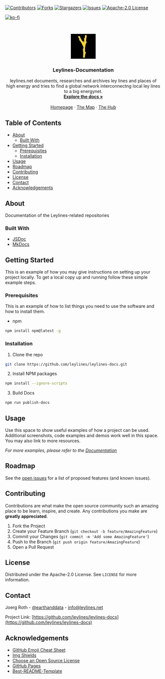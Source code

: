 [![Contributors][contributors-shield]][contributors-url]
[![Forks][forks-shield]][forks-url]
[![Stargazers][stars-shield]][stars-url]
[![Issues][issues-shield]][issues-url]
[![Apache-2.0 License][license-shield]][license-url]

[![ko-fi](https://www.ko-fi.com/img/githubbutton_sm.svg)](https://ko-fi.com/S6S51HNJ6)

<!-- Leylines LOGO -->
<br />
<p align="center">
  <a href="https://www.leylines.net">
    <img src="buildprocess/leylines-sign.png" alt="Logo" width="80" height="80">
  </a>

  <h3 align="center">Leylines-Documentation</h3>

  <p align="center">
    leylines.net documents, researches and archives ley lines and places of high energy and tries to find a global network interconnectng local ley lines to a big energynet.
    <br />
    <a href="https://docs.leylines.net"><strong>Explore the docs »</strong></a>
    <br />
    <br />
    <a href="https://www.leylines.net">Homepage</a>
    ·
    <a href="https://maps.leylines.net">The Map</a>
    ·
    <a href="https://hub.leylines.net">The Hub</a>
  </p>
</p>



<!-- TABLE OF CONTENTS -->
## Table of Contents

* [About](#about)
  * [Built With](#built-with)
* [Getting Started](#getting-started)
  * [Prerequisites](#prerequisites)
  * [Installation](#installation)
* [Usage](#usage)
* [Roadmap](#roadmap)
* [Contributing](#contributing)
* [License](#license)
* [Contact](#contact)
* [Acknowledgements](#acknowledgements)



<!-- ABOUT THE PROJECT -->
## About

Documentation of the Leylines-related repositories 

### Built With

* [JSDoc](https://jsdoc.app/)
* [MkDocs](https://www.mkdocs.org/)



<!-- GETTING STARTED -->
## Getting Started

This is an example of how you may give instructions on setting up your project locally.
To get a local copy up and running follow these simple example steps.

### Prerequisites

This is an example of how to list things you need to use the software and how to install them.
* npm
```sh
npm install npm@latest -g
```

### Installation

1. Clone the repo
```sh
git clone https://github.com/leylines/leylines-docs.git
```
2. Install NPM packages
```sh
npm install --ignore-scripts
```
3. Build Docs
```sh
npm run publish-docs
```

<!-- USAGE EXAMPLES -->
## Usage

Use this space to show useful examples of how a project can be used. Additional screenshots, code examples and demos work well in this space. You may also link to more resources.

_For more examples, please refer to the [Documentation](https://example.com)_


<!-- ROADMAP -->
## Roadmap

See the [open issues](https://github.com/othneildrew/Best-README-Template/issues) for a list of proposed features (and known issues).


<!-- CONTRIBUTING -->
## Contributing

Contributions are what make the open source community such an amazing place to be learn, inspire, and create. Any contributions you make are **greatly appreciated**.

1. Fork the Project
2. Create your Feature Branch (`git checkout -b feature/AmazingFeature`)
3. Commit your Changes (`git commit -m 'Add some AmazingFeature'`)
4. Push to the Branch (`git push origin feature/AmazingFeature`)
5. Open a Pull Request

<!-- LICENSE -->
## License

Distributed under the Apache-2.0 License. See `LICENSE` for more information.

<!-- CONTACT -->
## Contact

Joerg Roth - [@earthanddata](https://twitter.com/earthanddata) - info@leylines.net

Project Link: [https://github.com/leylines/leylines-docs](https://github.com/leylines/leylines-docs)

<!-- ACKNOWLEDGEMENTS -->
## Acknowledgements
* [GitHub Emoji Cheat Sheet](https://www.webpagefx.com/tools/emoji-cheat-sheet)
* [Img Shields](https://shields.io)
* [Choose an Open Source License](https://choosealicense.com)
* [GitHub Pages](https://pages.github.com)
* [Best-README-Template](https://github.com/othneildrew/Best-README-Template)

<!-- MARKDOWN LINKS & IMAGES -->
<!-- https://www.markdownguide.org/basic-syntax/#reference-style-links -->
[contributors-shield]: https://img.shields.io/github/contributors/leylines/leylines-docs.svg?style=flat-square
[contributors-url]: https://github.com/leylines/leylines-docs/graphs/contributors
[forks-shield]: https://img.shields.io/github/forks/leylines/leylines-docs.svg?style=flat-square
[forks-url]: https://github.com/leylines/leylines-docs/network/members
[stars-shield]: https://img.shields.io/github/stars/leylines/leylines-docs.svg?style=flat-square
[stars-url]: https://github.com/leylines/leylines-docs/stargazers
[issues-shield]: https://img.shields.io/github/issues/leylines/leylines-docs.svg?style=flat-square
[issues-url]: https://github.com/leylines/leylines-docs/issues
[license-shield]: https://img.shields.io/github/license/leylines/leylines-docs.svg?style=flat-square
[license-url]: https://github.com/leylines/leylines-docs/blob/master/LICENSE.md

